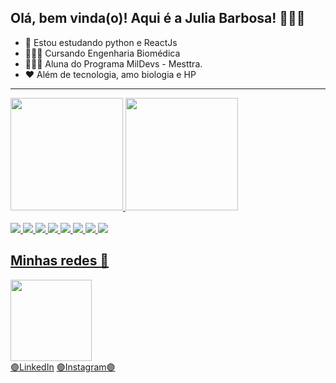 ## Olá, bem vinda(o)! Aqui é a Julia Barbosa! 💁🏾‍♀️


- 🌱 Estou estudando python e ReactJs
- 👩🏾‍🎓 Cursando Engenharia Biomédica
- 👩🏾‍💻 Aluna do Programa MilDevs - Mesttra.
- ❤ Além de tecnologia, amo biologia e HP
<hr>
<div>
  <a href="https://github.com/jsilvabarb">     
  <img height="180em" src="https://github-readme-stats.vercel.app/api?username=jsilvabarb&theme=jolly&show_icons=true"></img>
  <img height="180em"  src="https://github-readme-stats.vercel.app/api/top-langs/?username=jsilvabarb&layout=compact&langs_count=16&theme=jolly"></img>  
</div>
<br>
<div>
    <img src="https://img.shields.io/badge/JavaScript-F7DF1E?style=for-the-badge&logo=javascript&logoColor=black"></img>
    <img src="https://img.shields.io/badge/Node.js-43853D?style=for-the-badge&logo=node.js&logoColor=white"></img>
    <img src="https://img.shields.io/badge/HTML5-E34F26?style=for-the-badge&logo=html5&logoColor=white"></img>
    <img src="https://img.shields.io/badge/CSS3-1572B6?style=for-the-badge&logo=css3&logoColor=white"></img>
    <img src="https://img.shields.io/badge/Python-14354C?style=for-the-badge&logo=python&logoColor=white"></img>
    <img src="https://img.shields.io/badge/C-00599C?style=for-the-badge&logo=c&logoColor=white"></img>
    <img src="https://img.shields.io/badge/Java-ED8B00?style=for-the-badge&logo=java&logoColor=white"></img>
    <img src="https://img.shields.io/badge/PHP-777BB4?style=for-the-badge&logo=php&logoColor=white"></img>   
</div>
<div>
  <h2>Minhas redes 👀</h2>
 <img src="https://i.picasion.com/pic91/027215eee1c494d5ca673325c9ffeef4.gif" width="130px" height="130px"></img> 
  <div>
  <a href="https://www.linkedin.com/in/julia-barbosa-795545171/">🟣LinkedIn</a>
  <a href="https://www.instagram.com/jsilvabarb/?hl=pt-br">🟣Instagram🟣</a>
  </div>
</div>
